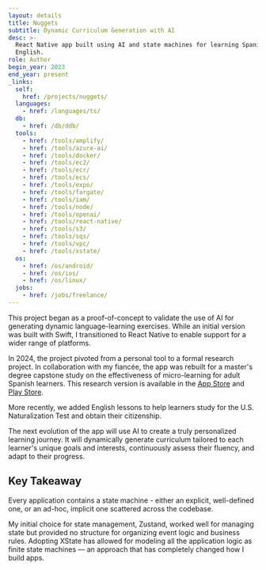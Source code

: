 ```yaml
---
layout: details
title: Nuggets
subtitle: Dynamic Curriculum Generation with AI
desc: >-
  React Native app built using AI and state machines for learning Spanish or
  English.
role: Author
begin_year: 2023
end_year: present
_links:
  self:
    href: /projects/nuggets/
  languages:
    - href: /languages/ts/
  db:
    - href: /db/ddb/
  tools:
    - href: /tools/amplify/
    - href: /tools/azure-ai/
    - href: /tools/docker/
    - href: /tools/ec2/
    - href: /tools/ecr/
    - href: /tools/ecs/
    - href: /tools/expo/
    - href: /tools/fargate/
    - href: /tools/iam/
    - href: /tools/node/
    - href: /tools/openai/
    - href: /tools/react-native/
    - href: /tools/s3/
    - href: /tools/sqs/
    - href: /tools/vpc/
    - href: /tools/xstate/
  os:
    - href: /os/android/
    - href: /os/ios/
    - href: /os/linux/
  jobs:
    - href: /jobs/freelance/
---
```


This project began as a proof-of-concept to validate the use of AI for generating dynamic language-learning exercises. While an initial version was built with Swift, I transitioned to React Native to enable support for a wider range of platforms.

In 2024, the project pivoted from a personal tool to a formal research project. In collaboration with my fiancée, the app was rebuilt for a master's degree capstone study on the effectiveness of micro-learning for adult Spanish learners. This research version is available in the [App Store](https://apps.apple.com/us/app/nuggets-language-learning/id6477367353) and [Play Store](https://play.google.com/store/apps/details?id=education.futuristic.nuggets).

More recently, we added English lessons to help learners study for the U.S. Naturalization Test and obtain their citizenship.

The next evolution of the app will use AI to create a truly personalized learning journey. It will dynamically generate curriculum tailored to each learner's unique goals and interests, continuously assess their fluency, and adapt to their progress.

## Key Takeaway

Every application contains a state machine - either an explicit, well-defined one, or an ad-hoc, implicit one scattered across the codebase.

My initial choice for state management, Zustand, worked well for managing state but provided no structure for organizing event logic and business rules. Adopting XState has allowed for modeling all the application logic as finite state machines — an approach that has completely changed how I build apps.
